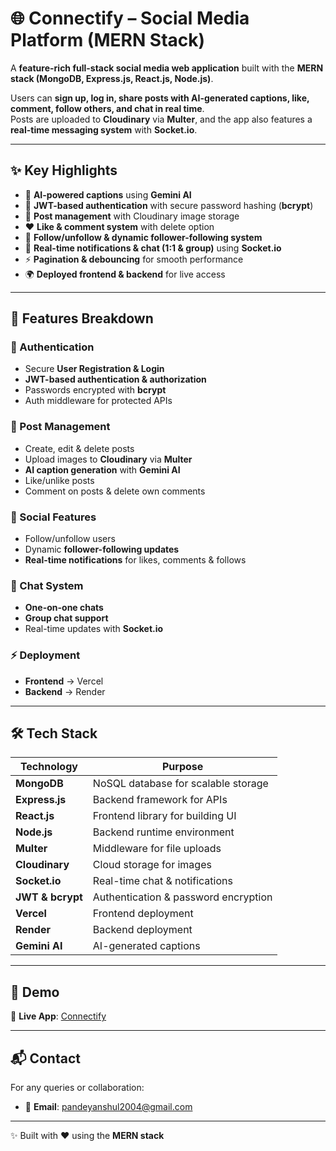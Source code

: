 # 🌐 Connectify – Social Media Platform (MERN Stack)

A **feature-rich full-stack social media web application** built with the **MERN stack (MongoDB, Express.js, React.js, Node.js)**.  

Users can **sign up, log in, share posts with AI-generated captions, like, comment, follow others, and chat in real time**.  
Posts are uploaded to **Cloudinary** via **Multer**, and the app also features a **real-time messaging system** with **Socket.io**.  

---

## ✨ Key Highlights
- 🚀 **AI-powered captions** using **Gemini AI**  
- 🔐 **JWT-based authentication** with secure password hashing (**bcrypt**)  
- 📝 **Post management** with Cloudinary image storage  
- ❤️ **Like & comment system** with delete option  
- 👥 **Follow/unfollow & dynamic follower-following system**  
- 🔔 **Real-time notifications & chat (1:1 & group)** using **Socket.io**  
- ⚡ **Pagination & debouncing** for smooth performance  
- 🌍 **Deployed frontend & backend** for live access  

---

## 🚀 Features Breakdown

### 🔑 Authentication
- Secure **User Registration & Login**
- **JWT-based authentication & authorization**
- Passwords encrypted with **bcrypt**
- Auth middleware for protected APIs

### 📝 Post Management
- Create, edit & delete posts  
- Upload images to **Cloudinary** via **Multer**  
- **AI caption generation** with **Gemini AI**  
- Like/unlike posts  
- Comment on posts & delete own comments  

### 👥 Social Features
- Follow/unfollow users  
- Dynamic **follower-following updates**  
- **Real-time notifications** for likes, comments & follows  

### 💬 Chat System
- **One-on-one chats**  
- **Group chat support**  
- Real-time updates with **Socket.io**  

### ⚡ Deployment
- **Frontend** → Vercel  
- **Backend** → Render  

---

## 🛠️ Tech Stack

| Technology   | Purpose |
|--------------|---------|
| **MongoDB**  | NoSQL database for scalable storage |
| **Express.js** | Backend framework for APIs |
| **React.js** | Frontend library for building UI |
| **Node.js** | Backend runtime environment |
| **Multer** | Middleware for file uploads |
| **Cloudinary** | Cloud storage for images |
| **Socket.io** | Real-time chat & notifications |
| **JWT & bcrypt** | Authentication & password encryption |
| **Vercel** | Frontend deployment |
| **Render** | Backend deployment |
| **Gemini AI** | AI-generated captions |

---

## 📸 Demo  
🔗 **Live App**: [Connectify](https://connectify-frontend-gamma.vercel.app/login)  

---

## 📬 Contact
For any queries or collaboration:  
- 📧 **Email**: [pandeyanshul2004@gmail.com](mailto:pandeyanshul2004@gmail.com)  

---

✨ Built with ❤️ using the **MERN stack**
